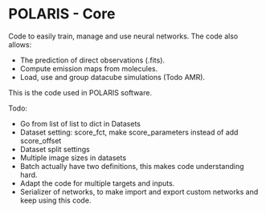 # POLARIS - Core

Code to easily train, manage and use neural networks. 
The code also allows: 
- The prediction of direct observations (.fits).
- Compute emission maps from molecules.
- Load, use and group datacube simulations (Todo AMR).

This is the code used in POLARIS software.

Todo:
- Go from list of list to dict in Datasets
- Dataset setting: score_fct, make score_parameters instead of add score_offset
- Dataset split settings
- Multiple image sizes in datasets
- Batch actually have two definitions, this makes code understanding hard.
- Adapt the code for multiple targets and inputs.
- Serializer of networks, to make import and export custom networks and keep using this code.